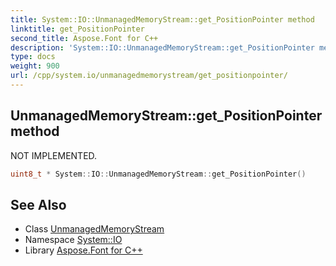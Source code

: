 ```yaml
---
title: System::IO::UnmanagedMemoryStream::get_PositionPointer method
linktitle: get_PositionPointer
second_title: Aspose.Font for C++
description: 'System::IO::UnmanagedMemoryStream::get_PositionPointer method. NOT IMPLEMENTED in C++.'
type: docs
weight: 900
url: /cpp/system.io/unmanagedmemorystream/get_positionpointer/
---
```

## UnmanagedMemoryStream::get_PositionPointer method


NOT IMPLEMENTED.

```cpp
uint8_t * System::IO::UnmanagedMemoryStream::get_PositionPointer()
```

## See Also

* Class [UnmanagedMemoryStream](../)
* Namespace [System::IO](../../)
* Library [Aspose.Font for C++](../../../)
